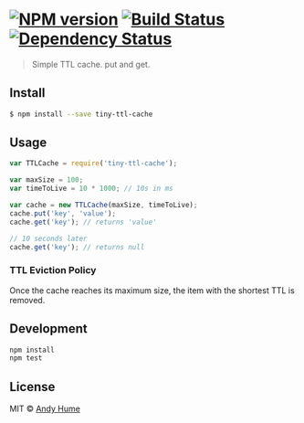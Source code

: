 #  [![NPM version][npm-image]][npm-url] [![Build Status][travis-image]][travis-url] [![Dependency Status][daviddm-image]][daviddm-url]

> Simple TTL cache. put and get.


## Install

```sh
$ npm install --save tiny-ttl-cache
```


## Usage

```js
var TTLCache = require('tiny-ttl-cache');

var maxSize = 100;
var timeToLive = 10 * 1000; // 10s in ms

var cache = new TTLCache(maxSize, timeToLive);
cache.put('key', 'value');
cache.get('key'); // returns 'value'

// 10 seconds later
cache.get('key'); // returns null

```

### TTL Eviction Policy

Once the cache reaches its maximum size, the item with the shortest TTL is removed.

## Development

```sh
npm install
npm test
```

## License

MIT © [Andy Hume](2015)


[npm-image]: https://badge.fury.io/js/tiny-ttl-cache.svg
[npm-url]: https://npmjs.org/package/tiny-ttl-cache
[travis-image]: https://travis-ci.org/ahume/tiny-ttl-cache.svg?branch=master
[travis-url]: https://travis-ci.org/ahume/tiny-ttl-cache
[daviddm-image]: https://david-dm.org/ahume/tiny-ttl-cache.svg?theme=shields.io
[daviddm-url]: https://david-dm.org/ahume/tiny-ttl-cache
